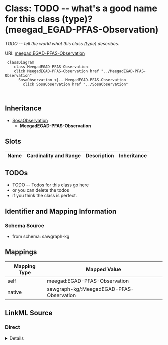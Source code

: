 

# Class: TODO -- what's a good name for this class (type)? (meegad_EGAD-PFAS-Observation)


_TODO -- tell the world what this class (type) describes._





URI: [meegad:EGAD-PFAS-Observation](http://sawgraph.spatialai.org/v1/me-egad#EGAD-PFAS-Observation)






```mermaid
 classDiagram
    class MeegadEGAD-PFAS-Observation
    click MeegadEGAD-PFAS-Observation href "../MeegadEGAD-PFAS-Observation"
      SosaObservation <|-- MeegadEGAD-PFAS-Observation
        click SosaObservation href "../SosaObservation"
      
      
```





## Inheritance
* [SosaObservation](../classes/SosaObservation.md)
    * **MeegadEGAD-PFAS-Observation**



## Slots

| Name | Cardinality and Range | Description | Inheritance |
| ---  | --- | --- | --- |









## TODOs

* TODO -- Todos for this class go here
* or you can delete the todos
* if you think the class is perfect.

## Identifier and Mapping Information







### Schema Source


* from schema: sawgraph-kg




## Mappings

| Mapping Type | Mapped Value |
| ---  | ---  |
| self | meegad:EGAD-PFAS-Observation |
| native | sawgraph-kg/:MeegadEGAD-PFAS-Observation |







## LinkML Source

<!-- TODO: investigate https://stackoverflow.com/questions/37606292/how-to-create-tabbed-code-blocks-in-mkdocs-or-sphinx -->

### Direct

<details>
```yaml
name: meegad_EGAD-PFAS-Observation
description: TODO -- tell the world what this class (type) describes.
title: TODO -- what's a good name for this class (type)?
todos:
- TODO -- Todos for this class go here
- or you can delete the todos
- if you think the class is perfect.
notes:
- Class with 142175 occurences.
from_schema: sawgraph-kg
is_a: sosa_Observation
class_uri: meegad:EGAD-PFAS-Observation

```
</details>

### Induced

<details>
```yaml
name: meegad_EGAD-PFAS-Observation
description: TODO -- tell the world what this class (type) describes.
title: TODO -- what's a good name for this class (type)?
todos:
- TODO -- Todos for this class go here
- or you can delete the todos
- if you think the class is perfect.
notes:
- Class with 142175 occurences.
from_schema: sawgraph-kg
is_a: sosa_Observation
class_uri: meegad:EGAD-PFAS-Observation

```
</details>